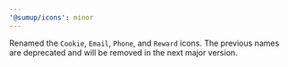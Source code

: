 ```yaml
---
'@sumup/icons': minor
---
```


Renamed the `Cookie`, `Email`, `Phone`, and `Reward` icons. The previous names are deprecated and will be removed in the next major version.
